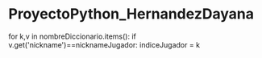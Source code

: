 # ProyectoPython_HernandezDayana

for k,v in nombreDiccionario.items():
    if v.get('nickname')==nicknameJugador:
        indiceJugador = k 